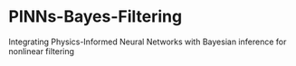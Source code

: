 # PINNs-Bayes-Filtering
Integrating Physics-Informed Neural Networks with Bayesian inference for nonlinear filtering
